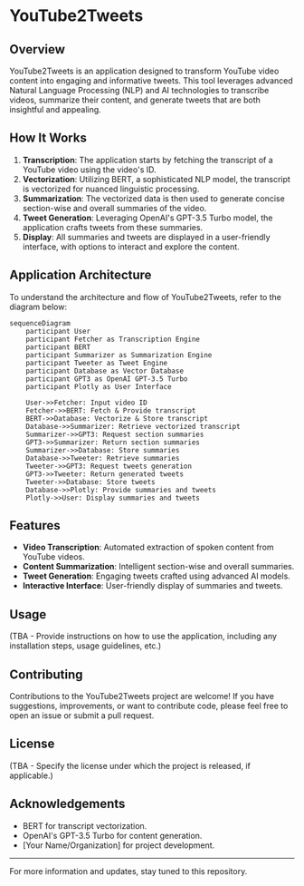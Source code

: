# YouTube2Tweets

## Overview
YouTube2Tweets is an application designed to transform YouTube video content into engaging and informative tweets. This tool leverages advanced Natural Language Processing (NLP) and AI technologies to transcribe videos, summarize their content, and generate tweets that are both insightful and appealing.

## How It Works
1. **Transcription**: The application starts by fetching the transcript of a YouTube video using the video's ID.
2. **Vectorization**: Utilizing BERT, a sophisticated NLP model, the transcript is vectorized for nuanced linguistic processing.
3. **Summarization**: The vectorized data is then used to generate concise section-wise and overall summaries of the video.
4. **Tweet Generation**: Leveraging OpenAI's GPT-3.5 Turbo model, the application crafts tweets from these summaries.
5. **Display**: All summaries and tweets are displayed in a user-friendly interface, with options to interact and explore the content.

## Application Architecture
To understand the architecture and flow of YouTube2Tweets, refer to the diagram below:

```mermaid
sequenceDiagram
    participant User
    participant Fetcher as Transcription Engine
    participant BERT
    participant Summarizer as Summarization Engine
    participant Tweeter as Tweet Engine
    participant Database as Vector Database
    participant GPT3 as OpenAI GPT-3.5 Turbo
    participant Plotly as User Interface

    User->>Fetcher: Input video ID
    Fetcher->>BERT: Fetch & Provide transcript
    BERT->>Database: Vectorize & Store transcript
    Database->>Summarizer: Retrieve vectorized transcript
    Summarizer->>GPT3: Request section summaries
    GPT3->>Summarizer: Return section summaries
    Summarizer->>Database: Store summaries
    Database->>Tweeter: Retrieve summaries
    Tweeter->>GPT3: Request tweets generation
    GPT3->>Tweeter: Return generated tweets
    Tweeter->>Database: Store tweets
    Database->>Plotly: Provide summaries and tweets
    Plotly->>User: Display summaries and tweets
```

## Features
- **Video Transcription**: Automated extraction of spoken content from YouTube videos.
- **Content Summarization**: Intelligent section-wise and overall summaries.
- **Tweet Generation**: Engaging tweets crafted using advanced AI models.
- **Interactive Interface**: User-friendly display of summaries and tweets.

## Usage
(TBA - Provide instructions on how to use the application, including any installation steps, usage guidelines, etc.)

## Contributing
Contributions to the YouTube2Tweets project are welcome! If you have suggestions, improvements, or want to contribute code, please feel free to open an issue or submit a pull request.

## License
(TBA - Specify the license under which the project is released, if applicable.)

## Acknowledgements
- BERT for transcript vectorization.
- OpenAI's GPT-3.5 Turbo for content generation.
- [Your Name/Organization] for project development.

---

For more information and updates, stay tuned to this repository.
